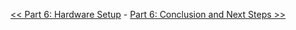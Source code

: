 [<< Part 6: Hardware Setup](Part-6.-Hardware-Setup) - [Part 6: Conclusion and Next Steps >>](Part-6.-Conclusion-And-Next-Steps)
